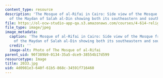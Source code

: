 ```yaml
---
content_type: resource
description: 'The Mosque of al-Rifai in Cairo: Side view of the Mosque from the center
  of the Maydan of Salah al-Din showing both its southeastern and southwestern facades.'
file: https://ol-ocw-studio-app-qa.s3.amazonaws.com/courses/4-614-religious-architecture-and-islamic-cultures-fall-2002/4d0981e3640f61b5868c34591f716460_2033.jpg
file_type: image/jpeg
image_metadata:
  caption: 'The Mosque of al-Rifai in Cairo: Side view of the Mosque from the center
    of the Maydan of Salah al-Din showing both its southeastern and southwestern facades.'
  credit: ''
  image-alt: Photo of The Mosque of al-Rifai
parent_uid: 90f389b9-0134-35a5-dce9-38554b17d599
resourcetype: Image
title: 2033.jpg
uid: 4d0981e3-640f-61b5-868c-34591f716460
---
```

